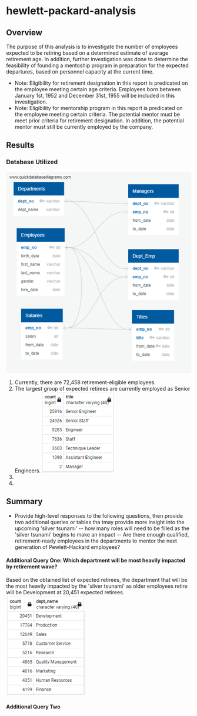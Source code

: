 # hewlett-packard-analysis

## Overview
The purpose of this analysis is to investigate the number of employees expected to be retiring based on a determined estimate of average retirement age. 
In addition, further investigation was done to determine the feasibility of founding a mentoship program in preparation for the expected departures, based on personnel capacity at the current time. 

- Note: Eligibility for retirement designation in this report is predicated on the employee meeting
 certain age criteria. Employees born between January 1st, 1952 and December 31st, 1955 will be included in this
investigation. 
- Note: Eligibility for mentorship program in this report is predicated on the employee meeting certain criteria. 
The potential mentor must be meet prior criteria for retirement designation. In addition, the potential mentor must still be currently employed by the company.  


## Results
### Database Utilized 
![Schema](Resources/EmployeeDB.png)

1. Currently, there are 72,458 retirement-eligible employees. 
2. The largest group of expected retirees are currently employed as Senior Engineers. 
![Retirement Titles](Resources/retirement_titles.png)
3. 
4. 

## Summary
- Provide high-level responses to the following questions, then provide two additional queries or tables tha tmay provide more insight into the upcoming 'silver tsunami'
-- how many roles will need to be filled as the 'silver tsunami' begins to make an impact
-- Are there enough qualified, retirement-ready employees in the departments to mentor the next generation of Pewlett-Hackard employees? 

#### Additional Query One: Which department will be most heavily impacted by retirement wave? 
Based on the obtained list of expected retirees, the department that will be the most heavily impacted by the 'silver tsunami' as older employees retire will be Development at 20,451 expected retirees.
![Losses by Department](Resources/losses_by_dep.png) 
#### Additional Query Two